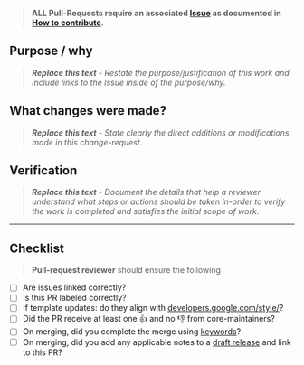 > __ALL Pull-Requests require an associated [Issue](https://github.com/thegooddocsproject/templates/issues?q=is%3Aissue+is%3Aopen+sort%3Aupdated-desc) as documented in [How to contribute](https://github.com/thegooddocsproject/templates/blob/master/contribute.md#contributing).__

## Purpose / why

> _**Replace this text** - Restate the purpose/justification of this work and include links to the Issue inside of the purpose/why._

## What changes were made?

> _**Replace this text** - State clearly the direct additions or modifications made in this change-request._

## Verification

> _**Replace this text** - Document the details that help a reviewer understand what steps or actions should be taken in-order to verify the work is completed and satisfies the initial scope of work._

---

## Checklist

> __Pull-request reviewer__ should ensure the following

* [ ] Are issues linked correctly?
* [ ] Is this PR labeled correctly?
* [ ] If template updates: do they align with [developers.google.com/style/](https://developers.google.com/style/)?
* [ ] Did the PR receive at least one :+1: and no :-1: from core-maintainers?
* [ ] On merging, did you complete the merge using [keywords](https://help.github.com/en/github/managing-your-work-on-github/linking-a-pull-request-to-an-issue#manually-linking-a-pull-request-to-an-issue)?
* [ ] On merging, did you add any applicable notes to a [draft release](https://github.com/thegooddocsproject/templates/releases) and link to this PR?
